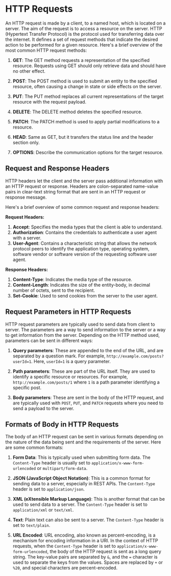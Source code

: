 # HTTP Requests

An HTTP request is made by a client, to a named host, which is located on a server. The aim of the request is to access a resource on the server. HTTP (Hypertext Transfer Protocol) is the protocol used for transferring data over the internet. It defines a set of request methods that indicate the desired action to be performed for a given resource. Here's a brief overview of the most common HTTP request methods:

1. **GET**: The GET method requests a representation of the specified resource. Requests using GET should only retrieve data and should have no other effect.

2. **POST**: The POST method is used to submit an entity to the specified resource, often causing a change in state or side effects on the server.

3. **PUT**: The PUT method replaces all current representations of the target resource with the request payload.

4. **DELETE**: The DELETE method deletes the specified resource.

5. **PATCH**: The PATCH method is used to apply partial modifications to a resource.

6. **HEAD**: Same as GET, but it transfers the status line and the header section only.

7. **OPTIONS**: Describe the communication options for the target resource.

## Request and Response Headers

HTTP headers let the client and the server pass additional information with an HTTP request or response. Headers are colon-separated name-value pairs in clear-text string format that are sent in an HTTP request or response message. 

Here's a brief overview of some common request and response headers:

**Request Headers:**

1. **Accept**: Specifies the media types that the client is able to understand.
2. **Authorization**: Contains the credentials to authenticate a user agent with a server.
3. **User-Agent**: Contains a characteristic string that allows the network protocol peers to identify the application type, operating system, software vendor or software version of the requesting software user agent.

**Response Headers:**

1. **Content-Type**: Indicates the media type of the resource.
2. **Content-Length**: Indicates the size of the entity-body, in decimal number of octets, sent to the recipient.
3. **Set-Cookie**: Used to send cookies from the server to the user agent.

## Request Parameters in HTTP Requests

HTTP request parameters are typically used to send data from client to server. The parameters are a way to send information to the server or a way to get information from the server. Depending on the HTTP method used, parameters can be sent in different ways:

1. **Query parameters**: These are appended to the end of the URL, and are separated by a question mark. For example, `http://example.com/posts?userId=1`. Here, `userId=1` is a query parameter.

2. **Path parameters**: These are part of the URL itself. They are used to identify a specific resource or resources. For example, `http://example.com/posts/1` where `1` is a path parameter identifying a specific post.

3. **Body parameters**: These are sent in the body of the HTTP request, and are typically used with `POST`, `PUT`, and `PATCH` requests where you need to send a payload to the server.

## Formats of Body in HTTP Requests

The body of an HTTP request can be sent in various formats depending on the nature of the data being sent and the requirements of the server. Here are some common formats:

1. **Form Data**: This is typically used when submitting form data. The `Content-Type` header is usually set to `application/x-www-form-urlencoded` or `multipart/form-data`.

2. **JSON (JavaScript Object Notation)**: This is a common format for sending data to a server, especially in REST APIs. The `Content-Type` header is set to `application/json`.

3. **XML (eXtensible Markup Language)**: This is another format that can be used to send data to a server. The `Content-Type` header is set to `application/xml` or `text/xml`.

4. **Text**: Plain text can also be sent to a server. The `Content-Type` header is set to `text/plain`.

5. **URL Encoded**: URL encoding, also known as percent-encoding, is a mechanism for encoding information in a URI. In the context of HTTP requests, when the `Content-Type` header is set to `application/x-www-form-urlencoded`, the body of the HTTP request is sent as a long query string. The key-value pairs are separated by `&`, and the `=` character is used to separate the keys from the values. Spaces are replaced by `+` or `%20`, and special characters are percent-encoded.